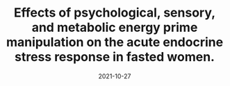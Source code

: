 ---
title: "Effects of psychological, sensory, and metabolic energy prime manipulation on the acute endocrine stress response in fasted women."
collection: publications
permalink: /publication/2021-Sugar
date: 2021-10-27
venue: 'Psychoneuroendocrinology'
paperurl: '/files/pdf/publications/Meier_2021-Sugar_accepted_manuscript.pdf'
link: 'https://www.sciencedirect.com/science/article/pii/S0306453021003267'
citation: '<b>Meier, M.</b>, Bentele, U. U., Benz, A. B., Denk, B., Dimitroff, S., Pruessner, J. C., & Unternaehrer, E. (2021). Effects of psychological, sensory, and metabolic energy prime manipulation on the acute endocrine stress response in fasted women. <i>Psychoneuroendocrinology</i>, 105452. https://doi.org/10.1016/j.psyneuen.2021.105452'
---